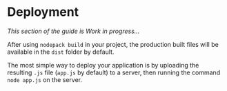 # Deployment

*This section of the guide is Work in progress...*

After using `nodepack build` in your project, the production built files will be available in the `dist` folder by default.

The most simple way to deploy your application is by uploading the resulting `.js` file (`app.js` by default) to a server, then running the command `node app.js` on the server.
